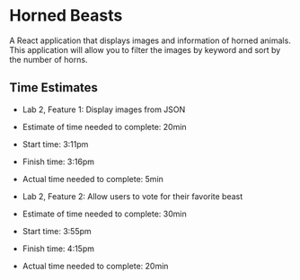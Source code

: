 # Horned Beasts

A React application that displays images and information of horned animals. This application will allow you to filter the images by keyword and sort by the number of horns.

## Time Estimates

- Lab 2, Feature 1: Display images from JSON
- Estimate of time needed to complete: 20min
- Start time: 3:11pm
- Finish time: 3:16pm
- Actual time needed to complete: 5min

- Lab 2, Feature 2: Allow users to vote for their favorite beast
- Estimate of time needed to complete: 30min
- Start time: 3:55pm
- Finish time: 4:15pm
- Actual time needed to complete: 20min
